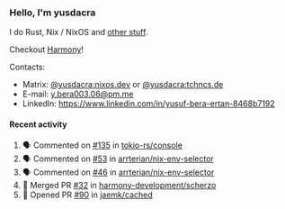 ### Hello, I'm yusdacra

I do Rust, Nix / NixOS and [other stuff](https://yusdacra.gitlab.io/about).

Checkout [Harmony](https://github.com/harmony-development)!

Contacts:
- Matrix: [@yusdacra:nixos.dev](https://matrix.to/#/@yusdacra:nixos.dev) or [@yusdacra:tchncs.de](https://matrix.to/#/@yusdacra:tchncs.de)
- E-mail: y.bera003.06@pm.me
- LinkedIn: https://www.linkedin.com/in/yusuf-bera-ertan-8468b7192

#### Recent activity

<!--START_SECTION:activity-->
1. 🗣 Commented on [#135](https://github.com/tokio-rs/console/issues/135) in [tokio-rs/console](https://github.com/tokio-rs/console)
2. 🗣 Commented on [#53](https://github.com/arrterian/nix-env-selector/issues/53) in [arrterian/nix-env-selector](https://github.com/arrterian/nix-env-selector)
3. 🗣 Commented on [#46](https://github.com/arrterian/nix-env-selector/issues/46) in [arrterian/nix-env-selector](https://github.com/arrterian/nix-env-selector)
4. 🎉 Merged PR [#32](https://github.com/harmony-development/scherzo/pull/32) in [harmony-development/scherzo](https://github.com/harmony-development/scherzo)
5. 💪 Opened PR [#90](https://github.com/jaemk/cached/pull/90) in [jaemk/cached](https://github.com/jaemk/cached)
<!--END_SECTION:activity-->
